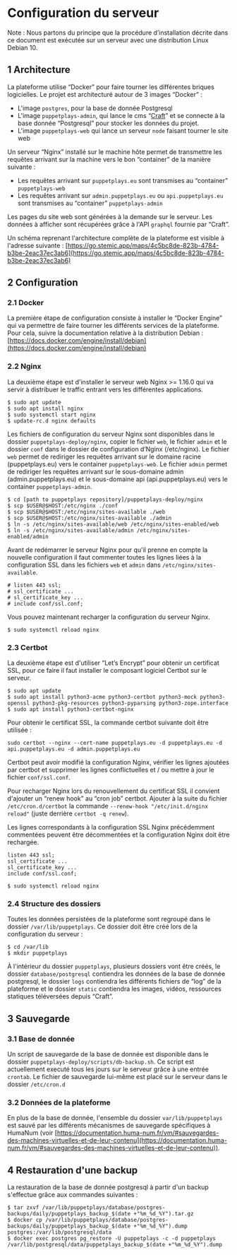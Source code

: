 # Configuration du serveur

Note : Nous partons du principe que la procédure d’installation décrite dans ce document est exécutée sur un serveur avec une distribution Linux Debian 10.

## 1 Architecture

La plateforme utilise “Docker” pour faire tourner les différentes briques logicielles. Le projet est architecturé autour de 3 images “Docker” :
- L'image `postgres`, pour la base de donnée Postgresql
- L'image `puppetplays-admin`, qui lance le cms “[Craft](https://craftcms.com)” et se connecte à la base donnée “Postgresql” pour stocker les données du projet.
- L'image `puppetplays-web` qui lance un serveur `node` faisant tourner le site web

Un serveur “Nginx” installé sur le machine hôte permet de transmettre les requêtes arrivant sur la machine vers le bon “container” de la manière suivante :
- Les requêtes arrivant sur `puppetplays.eu` sont transmises au “container” `puppetplays-web`
- Les requêtes arrivant sur `admin.puppetplays.eu` ou `api.puppetplays.eu` sont transmises au “container” `puppetplays-admin`

Les pages du site web sont générées à la demande sur le serveur. Les données à afficher sont récupérées grâce à l'API `graphql` fournie par “Craft”.

Un schéma reprenant l'architecture complète de la plateforme est visible à l'adresse suivante :
[https://go.stemic.app/maps/4c5bc8de-823b-4784-b3be-2eac37ec3ab6](https://go.stemic.app/maps/4c5bc8de-823b-4784-b3be-2eac37ec3ab6)

## 2 Configuration

### 2.1 Docker

La première étape de configuration consiste à installer le “Docker Engine” qui va permettre de faire tourner les différents services de la plateforme. Pour cela, suivre la documentation relative à la distribution Debian : [https://docs.docker.com/engine/install/debian](https://docs.docker.com/engine/install/debian)

### 2.2 Nginx

La deuxième étape est d'installer le serveur web Nginx >= 1.16.0 qui va servir à distribuer le traffic entrant vers les différentes applications.

```
$ sudo apt update
$ sudo apt install nginx
$ sudo systemctl start nginx
$ update-rc.d nginx defaults
```

Les fichiers de configuration du serveur Nginx sont disponibles dans le dossier `puppetplays-deploy/nginx`, copier le fichier `web`, le fichier `admin` et le dossier `conf` dans le dossier de configuration d’Nginx (/etc/nginx).
Le fichier `web` permet de rediriger les requêtes arrivant sur le domaine racine (puppetplays.eu) vers le container `puppetplays-web`. Le fichier `admin` permet de rediriger les requêtes arrivant sur le sous-domaine admin (admin.puppetplays.eu) et le sous-domaine api (api.puppetplays.eu) vers le container `puppetplays-admin`.

```
$ cd [path to puppetplays repository]/puppetplays-deploy/nginx
$ scp $USER@$HOST:/etc/nginx ./conf
$ scp $USER@$HOST:/etc/nginx/sites-available ./web
$ scp $USER@$HOST:/etc/nginx/sites-available ./admin
$ ln -s /etc/nginx/sites-available/web /etc/nginx/sites-enabled/web
$ ln -s /etc/nginx/sites-available/admin /etc/nginx/sites-enabled/admin
```

Avant de redémarrer le serveur Nginx pour qu'il prenne en compte la nouvelle configuration il faut commenter 
toutes les lignes liées à la configuration SSL dans les fichiers `web` et `admin` dans `/etc/nginx/sites-available`.

```
# listen 443 ssl;
# ssl_certificate ...
# sl_certificate_key ...
# include conf/ssl.conf;
```

Vous pouvez maintenant recharger la configuration du serveur Nginx.

```
$ sudo systemctl reload nginx
```

### 2.3 Certbot

La deuxième étape est d'utiliser “Let’s Encrypt” pour obtenir un certificat SSL, pour ce faire il faut installer le composant logiciel Certbot sur le serveur.

```
$ sudo apt update
$ sudo apt install python3-acme python3-certbot python3-mock python3-openssl python3-pkg-resources python3-pyparsing python3-zope.interface
$ sudo apt install python3-certbot-nginx
```

Pour obtenir le certificat SSL, la commande certbot suivante doit être utilisée :

```
sudo certbot --nginx --cert-name puppetplays.eu -d puppetplays.eu -d api.puppetplays.eu -d admin.puppetplays.eu
```

Certbot peut avoir modifié la configuration Nginx, vérifier les lignes ajoutées par certbot et supprimer les lignes conflictuelles et / ou mettre à jour le fichier `conf/ssl.conf`.

Pour recharger Nginx lors du renouvellement du certificat SSL il convient d'ajouter un “renew hook” au “cron job” certbot. Ajouter à la suite du fichier `/etc/cron.d/certbot` la commande `--renew-hook "/etc/init.d/nginx reload"` (juste derrière `certbot -q renew`).

Les lignes correspondants à la configuration SSL Nginx précédemment commentées peuvent être décommentées et la configuration Nginx doit être rechargée.

```
listen 443 ssl;
ssl_certificate ...
sl_certificate_key ...
include conf/ssl.conf;
```

```
$ sudo systemctl reload nginx
```

### 2.4 Structure des dossiers

Toutes les données persistées de la plateforme sont regroupé dans le dossier `/var/lib/puppetplays`.
Ce dossier doit être créé lors de la configuration du serveur :

```
$ cd /var/lib
$ mkdir puppetplays
```

À l'intérieur du dossier `puppetplays`, plusieurs dossiers vont être créés, le dossier `database/postgresql` contiendra les données de la base de donnée postgresql, le dossier `logs` contiendra les différents fichiers de “log” de la plateforme et le dossier `static` contiendra les images, vidéos, ressources statiques téléversées depuis “Craft”.

## 3 Sauvegarde

### 3.1 Base de donnée

Un script de sauvegarde de la base de donnée est disponible dans le dossier `puppetplays-deploy/scripts/db-backup.sh`. Ce script est actuellement executé tous les jours sur le serveur grâce à une entrée `crontab`. Le fichier de sauvegarde lui-même est placé sur le serveur dans le dossier `/etc/cron.d`

### 3.2 Données de la plateforme

En plus de la base de donnée, l'ensemble du dossier `var/lib/puppetplays` est sauvé par les différents mécanismes de sauvegarde spécifiques à HumaNum (voir [https://documentation.huma-num.fr/vm/#sauvegardes-des-machines-virtuelles-et-de-leur-contenu](https://documentation.huma-num.fr/vm/#sauvegardes-des-machines-virtuelles-et-de-leur-contenu)).

## 4 Restauration d'une backup

La restauration de la base de donnée postgresql à partir d'un backup s'effectue grâce aux commandes suivantes :

```
$ tar zxvf /var/lib/puppetplays/database/postgres-backups/daily/puppetplays_backup_$(date +"%m_%d_%Y").tar.gz
$ docker cp /var/lib/puppetplays/database/postgres-backups/daily/puppetplays_backup_$(date +"%m_%d_%Y").dump postgres:/var/lib/postgresql/data
$ docker exec postgres pg_restore -U puppetplays -c -d puppetplays /var/lib/postgresql/data/puppetplays_backup_$(date +"%m_%d_%Y").dump
```
